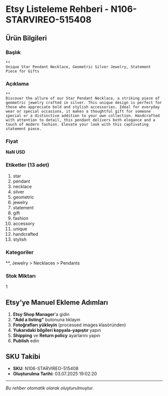 # Etsy Listeleme Rehberi - N106-STARVIREO-515408

## Ürün Bilgileri

### Başlık
```
**  
Unique Star Pendant Necklace, Geometric Silver Jewelry, Statement Piece for Gifts
```

### Açıklama
```
**  
Discover the allure of our Star Pendant Necklace, a striking piece of geometric jewelry crafted in silver. This unique design is perfect for those who appreciate bold and stylish accessories. Ideal for everyday wear or special occasions, it makes a thoughtful gift for someone special or a distinctive addition to your own collection. Handcrafted with attention to detail, this pendant delivers both elegance and a touch of modern fashion. Elevate your look with this captivating statement piece.
```

### Fiyat
**NaN USD**

### Etiketler (13 adet)
1. star
2. pendant
3. necklace
4. silver
5. geometric
6. jewelry
7. statement
8. gift
9. fashion
10. accessory
11. unique
12. handcrafted
13. stylish

### Kategoriler
**, Jewelry > Necklaces > Pendants

### Stok Miktarı
1

## Etsy'ye Manuel Ekleme Adımları

1. **Etsy Shop Manager**'a gidin
2. **"Add a listing"** butonuna tıklayın
3. **Fotoğrafları yükleyin** (processed images klasöründen)
4. **Yukarıdaki bilgileri kopyala-yapıştır** yapın
5. **Shipping** ve **Return policy** ayarlarını yapın
6. **Publish** edin

## SKU Takibi
- **SKU**: N106-STARVIREO-515408
- **Oluşturulma Tarihi**: 03.07.2025 19:02:20

---
*Bu rehber otomatik olarak oluşturulmuştur.*
